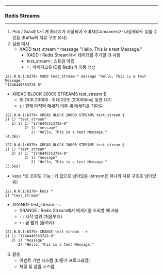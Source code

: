 -----
### Redis Streams
-----
1. Pub / Sub과 다르게 메세지가 저장되어 소비자(Consumer)가 나중에라도 읽을 수 있음 (Kafka와 자료 구조 유사)
2. 실습 예시
   - XADD test_stream * message "Hello, This is a test Message."
     + XADD : Redis Stream에서 데이터를 추가할 떄 사용
     + test_stream : 스트림 이름
     + ```*``` : 메세지고유 ID를 Redis가 자동 생성
```
127.0.0.1:6379> XADD test_stream * message "Hello, This is a test Message."
"1746445553728-0"
```      
   - XREAD BLOCK 20000 STREAMS test_stream $
     + BLOCK 20000 : 최대 20초 (20000ms) 동안 대기
     + ```$``` : 현재 마지막 메세지 이후 새 메세지를 기다림
```
127.0.0.1:6379> XREAD BLOCK 20000 STREAMS test_stream $
1) 1) "test_stream"
   2) 1) 1) "1746445553728-0"
         2) 1) "message"
            2) "Hello, This is a test Message."
(4.36s)
```
```
127.0.0.1:6379> XREAD BLOCK 20000 STREAMS test_stream $
1) 1) "test_stream"
   2) 1) 1) "1746445553728-0"
         2) 1) "message"
            2) "Hello, This is a test Message."
(3.56s)
```
   - keys *로 조회도 가능 : 키 값으로 남아있음 (stream은 하나의 자료 구조로 남아있음)
```
127.0.0.1:6379> keys *
1) "test_stream"
```

   - XRANGE test_stream - +
     + XRANGE : Redis Stream에서 메세지를 조회할 때 사용
     + ```-``` : 시작 범위 (처음부터)
     + ```+``` : 끝 범위 (끝까지)
```
127.0.0.1:6379> XRANGE test_stream - +
1) 1) "1746445553728-0"
   2) 1) "message"
      2) "Hello, This is a test Message."
```

3. 활용
   - 이벤트 기반 시스템 (비동기 프로그래밍)
   - 채팅 및 알림 시스템
